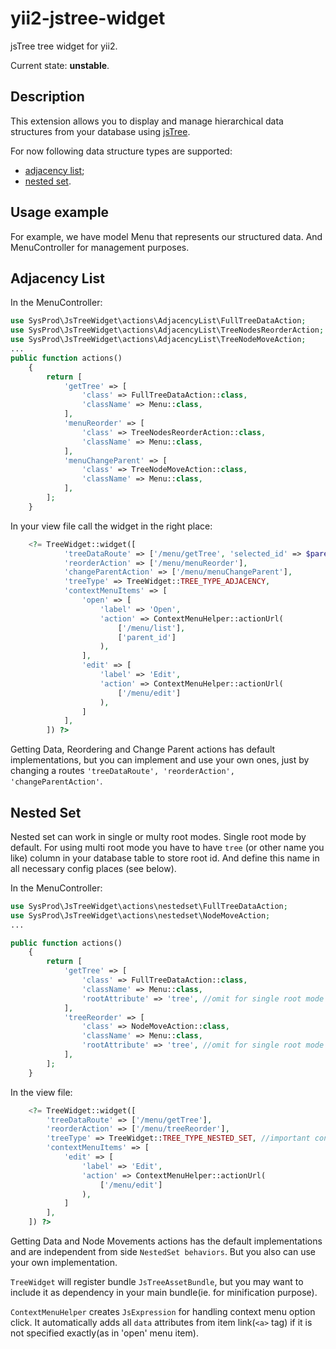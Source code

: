 yii2-jstree-widget
==================

jsTree tree widget for yii2.

Current state: **unstable**.

Description
-----------

This extension allows you to display and manage hierarchical data structures from your 
database using [jsTree](https://www.jstree.com/).

For now following data structure types are supported:
- [adjacency list](https://en.wikipedia.org/wiki/Adjacency_list);
- [nested set](https://en.wikipedia.org/wiki/Nested_set_model).


Usage example
-------------
For example, we have model Menu that represents our structured data. And MenuController for management purposes.

Adjacency List
--------------
In the MenuController:

``` php
use SysProd\JsTreeWidget\actions\AdjacencyList\FullTreeDataAction;
use SysProd\JsTreeWidget\actions\AdjacencyList\TreeNodesReorderAction;
use SysProd\JsTreeWidget\actions\AdjacencyList\TreeNodeMoveAction;
...
public function actions()
    {
        return [
            'getTree' => [
                'class' => FullTreeDataAction::class,
                'className' => Menu::class,
            ],
            'menuReorder' => [
                'class' => TreeNodesReorderAction::class,
                'className' => Menu::class,
            ],
            'menuChangeParent' => [
                'class' => TreeNodeMoveAction::class,
                'className' => Menu::class,
            ],
        ];
    }
```

In your view file call the widget in the right place:

``` php
    <?= TreeWidget::widget([
            'treeDataRoute' => ['/menu/getTree', 'selected_id' => $parent_id],
            'reorderAction' => ['/menu/menuReorder'],
            'changeParentAction' => ['/menu/menuChangeParent'],
            'treeType' => TreeWidget::TREE_TYPE_ADJACENCY,
            'contextMenuItems' => [
                'open' => [
                    'label' => 'Open',
                    'action' => ContextMenuHelper::actionUrl(
                        ['/menu/list'],
                        ['parent_id']
                    ),
                ],
                'edit' => [
                    'label' => 'Edit',
                    'action' => ContextMenuHelper::actionUrl(
                        ['/menu/edit']
                    ),
                ]
            ],
        ]) ?>
```
Getting Data, Reordering and Change Parent actions has default implementations, but you can implement and use your own ones, just by changing a routes `'treeDataRoute', 'reorderAction', 'changeParentAction'`.

Nested Set
----------
Nested set can work in single or multy root modes. Single root mode by default.
For using multi root mode you have to have `tree` (or other name you like) column in your database table to store root id. And define this name in all necessary config places (see below).

In the MenuController:

``` php
use SysProd\JsTreeWidget\actions\nestedset\FullTreeDataAction;
use SysProd\JsTreeWidget\actions\nestedset\NodeMoveAction;
...

public function actions()
    {
        return [
            'getTree' => [
                'class' => FullTreeDataAction::class,
                'className' => Menu::class,
                'rootAttribute' => 'tree', //omit for single root mode
            ],
            'treeReorder' => [
                'class' => NodeMoveAction::class,
                'className' => Menu::class,
                'rootAttribute' => 'tree', //omit for single root mode
            ],
        ];
    }
```
In the view file:
```php
    <?= TreeWidget::widget([
        'treeDataRoute' => ['/menu/getTree'],
        'reorderAction' => ['/menu/treeReorder'],
        'treeType' => TreeWidget::TREE_TYPE_NESTED_SET, //important config option
        'contextMenuItems' => [
            'edit' => [
                'label' => 'Edit',
                'action' => ContextMenuHelper::actionUrl(
                    ['/menu/edit']
                ),
            ]
        ],
    ]) ?>
```
Getting Data and Node Movements actions has the default implementations and are independent from side `NestedSet behaviors`. But you also can use your own implementation.

`TreeWidget` will register bundle `JsTreeAssetBundle`, but you may want to include it as dependency in your main bundle(ie. for minification purpose).

`ContextMenuHelper` creates `JsExpression` for handling context menu option click. It automatically adds all `data` attributes from item link(`<a>` tag) if it is not specified exactly(as in 'open' menu item).
